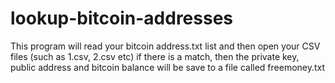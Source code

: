 # lookup-bitcoin-addresses
This program will read your bitcoin address.txt list and then open your
CSV files (such as 1.csv, 2.csv etc)
if there is a match, then the private key, public address and bitcoin balance will 
be save to a file called freemoney.txt

 